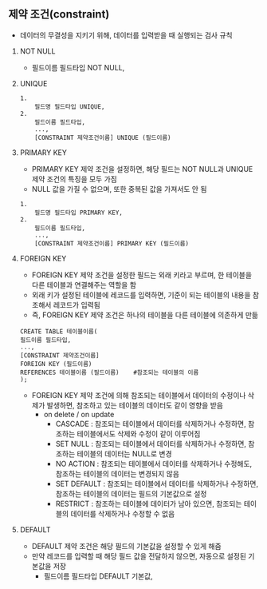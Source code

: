 ## 제약 조건(constraint)
* 데이터의 무결성을 지키기 위해, 데이터를 입력받을 때 실행되는 검사 규칙

1. NOT NULL
    * 필드이름 필드타입 NOT NULL,

2. UNIQUE
    ```
    1. 
        필드명 필드타입 UNIQUE,
    2. 
        필드이름 필드타입,
        ...,
        [CONSTRAINT 제약조건이름] UNIQUE (필드이름)
    ```

3. PRIMARY KEY
    * PRIMARY KEY 제약 조건을 설정하면, 해당 필드는 NOT NULL과 UNIQUE 제약 조건의 특징을 모두 가짐
    * NULL 값을 가질 수 없으며, 또한 중복된 값을 가져서도 안 됨
    ```
    1. 
        필드명 필드타입 PRIMARY KEY,
    2. 
        필드이름 필드타입,
        ...,
        [CONSTRAINT 제약조건이름] PRIMARY KEY (필드이름)
    ```

4. FOREIGN KEY
    * FOREIGN KEY 제약 조건을 설정한 필드는 외래 키라고 부르며, 한 테이블을 다른 테이블과 연결해주는 역할을 함
    * 외래 키가 설정된 테이블에 레코드를 입력하면, 기준이 되는 테이블의 내용을 참조해서 레코드가 입력됨
    * 즉, FOREIGN KEY 제약 조건은 하나의 테이블을 다른 테이블에 의존하게 만듦
    ```
    CREATE TABLE 테이블이름(
    필드이름 필드타입,
    ...,
    [CONSTRAINT 제약조건이름]
    FOREIGN KEY (필드이름)
    REFERENCES 테이블이름 (필드이름)    #참조되는 테이블의 이름
    );
    ```
    * FOREIGN KEY 제약 조건에 의해 참조되는 테이블에서 데이터의 수정이나 삭제가 발생하면, 참조하고 있는 테이블의 데이터도 같이 영향을 받음
        * on delete / on update
            * CASCADE : 참조되는 테이블에서 데이터를 삭제하거나 수정하면, 참조하는 테이블에서도 삭제와 수정이 같이 이루어짐
            * SET NULL : 참조되는 테이블에서 데이터를 삭제하거나 수정하면, 참조하는 테이블의 데이터는 NULL로 변경
            * NO ACTION : 참조되는 테이블에서 데이터를 삭제하거나 수정해도, 참조하는 테이블의 데이터는 변경되지 않음
            * SET DEFAULT : 참조되는 테이블에서 데이터를 삭제하거나 수정하면, 참조하는 테이블의 데이터는 필드의 기본값으로 설정
            * RESTRICT : 참조하는 테이블에 데이터가 남아 있으면, 참조되는 테이블의 데이터를 삭제하거나 수정할 수 없음

5. DEFAULT
    * DEFAULT 제약 조건은 해당 필드의 기본값을 설정할 수 있게 해줌
    * 만약 레코드를 입력할 때 해당 필드 값을 전달하지 않으면, 자동으로 설정된 기본값을 저장
        * 필드이름 필드타입 DEFAULT 기본값,

